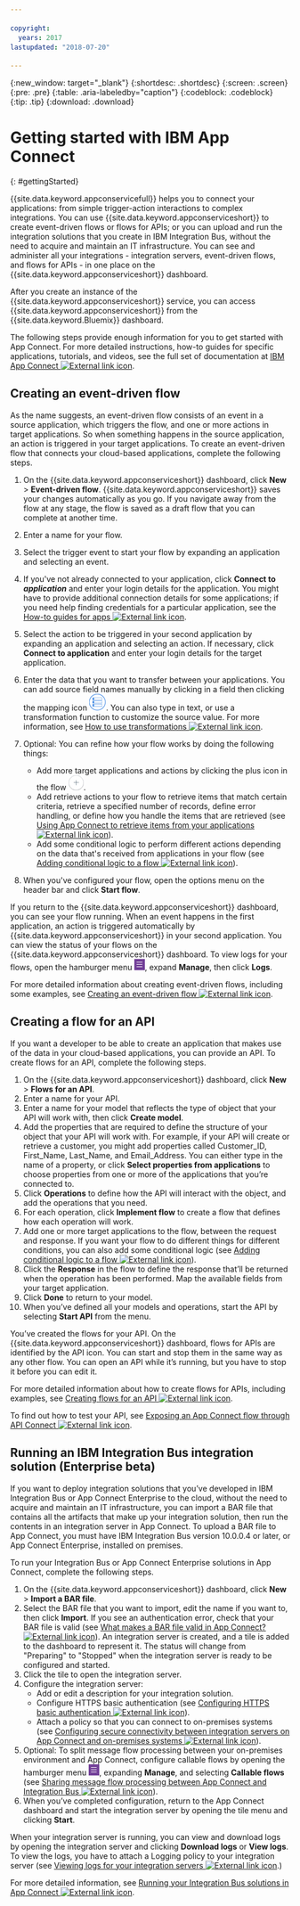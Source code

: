 ```yaml
---

copyright:
  years: 2017
lastupdated: "2018-07-20"

---
```


{:new_window: target="_blank"}
{:shortdesc: .shortdesc}
{:screen: .screen}
{:pre: .pre}
{:table: .aria-labeledby="caption"}
{:codeblock: .codeblock}
{:tip: .tip} 
{:download: .download}


# Getting started with IBM App Connect
{: #gettingStarted}

{{site.data.keyword.appconservicefull}} helps you to connect your applications: from simple trigger-action interactions to complex integrations.  You can use {{site.data.keyword.appconserviceshort}} to create event-driven flows or flows for APIs; or you can upload and run the integration solutions that you create in IBM Integration Bus, without the need to acquire and maintain an IT infrastructure.  You can see and administer all your integrations - integration servers, event-driven flows, and flows for APIs - in one place on the {{site.data.keyword.appconserviceshort}} dashboard. 

After you create an instance of the {{site.data.keyword.appconserviceshort}} service, you can access {{site.data.keyword.appconserviceshort}} from the {{site.data.keyword.Bluemix}} dashboard.

The following steps provide enough information for you to get started with App Connect.  For more detailed instructions, how-to guides for specific applications, tutorials, and videos, see the full set of documentation at [IBM App Connect ![External link icon](../../icons/launch-glyph.svg "External link icon")](https://developer.ibm.com/integration/docs/app-connect/).

## Creating an event-driven flow

As the name suggests, an event-driven flow consists of an event in a source application, which triggers the flow, and one or more actions in target applications. So when something happens in the source application, an action is triggered in your target applications.  To create an event-driven flow that connects your cloud-based applications, complete the following steps.
1.  On the {{site.data.keyword.appconserviceshort}} dashboard, click **New** > **Event-driven flow**.
    {{site.data.keyword.appconserviceshort}} saves your changes automatically as you go. If you navigate away from the flow at any stage, the flow is saved as a draft flow that you can complete at another time.
1.  Enter a name for your flow.
1.  Select the trigger event to start your flow by expanding an application and selecting an event.
1.  If you've not already connected to your application, click **Connect to _application_** and enter your login details for the application.
    You might have to provide additional connection details for some applications; if you need help finding credentials for a particular application, see the [How-to guides for apps ![External link icon](../../icons/launch-glyph.svg "External link icon")](https://developer.ibm.com/integration/docs/app-connect/how-to-guides-for-apps/).
1.  Select the action to be triggered in your second application by expanding an application and selecting an action.
    If necessary, click **Connect to application** and enter your login details for the target application.
1. Enter the data that you want to transfer between your applications.
    You can add source field names manually by clicking in a field then clicking the mapping icon ![Mapping icon](/images/MappingIcon.jpg). You can also type in text, or use a transformation function to customize the source value. For more information, see [How to use transformations ![External link icon](../../icons/launch-glyph.svg "External link icon")](https://developer.ibm.com/integration/docs/app-connect/faq/#faq_transforms).
1. Optional: You can refine how your flow works by doing the following things:
    * Add more target applications and actions by clicking the plus icon in the flow ![Add an application icon](/images/AddApp.jpg).
    * Add retrieve actions to your flow to retrieve items that match certain criteria, retrieve a specified number of records, define error handling, or define how you handle the items that are retrieved (see [Using App Connect to retrieve items from your applications ![External link icon](../../icons/launch-glyph.svg "External link icon")](https://developer.ibm.com/integration/docs/app-connect/tutorials-for-ibm-app-connect/using-ibm-app-connect-retrieve-items-applications/)).
    * Add some conditional logic to perform different actions depending on the data that's received from applications in your flow (see [Adding conditional logic to a flow ![External link icon](../../icons/launch-glyph.svg "External link icon")](https://developer.ibm.com/integration/docs/app-connect/tutorials-for-ibm-app-connect/adding-conditional-logic-flow/)).

1. When you've configured your flow, open the options menu on the header bar and click **Start flow**.

If you return to the {{site.data.keyword.appconserviceshort}} dashboard, you can see your flow running.  When an event happens in the first application, an action is triggered automatically by {{site.data.keyword.appconserviceshort}} in your second application. You can view the status of your flows on the {{site.data.keyword.appconserviceshort}} dashboard.  To view logs for your flows, open the hamburger menu ![Hamburger menu icon](/images/HamburgerMenuSm.jpg), expand **Manage**, then click **Logs**.

For more detailed information about creating event-driven flows, including some examples, see [Creating an event-driven flow ![External link icon](../../icons/launch-glyph.svg "External link icon")](https://developer.ibm.com/integration/docs/app-connect/tutorials-for-ibm-app-connect/creating-event-driven-flow/).

## Creating a flow for an API

If you want a developer to be able to create an application that makes use of the data in your cloud-based applications, you can provide an API. To create flows for an API, complete the following steps.
1. On the {{site.data.keyword.appconserviceshort}} dashboard, click **New** > **Flows for an API**.
1. Enter a name for your API.
1. Enter a name for your model that reflects the type of object that your API will work with, then click **Create model**.
1. Add the properties that are required to define the structure of your object that your API will work with.
    For example, if your API will create or retrieve a customer, you might add properties called Customer_ID, First_Name, Last_Name, and Email_Address. You can either type in the name of a property, or click **Select properties from applications** to choose properties from one or more of the applications that you’re connected to.
1. Click **Operations** to define how the API will interact with the object, and add the operations that you need. 
1. For each operation, click **Implement flow** to create a flow that defines how each operation will work. 
1. Add one or more target applications to the flow, between the request and response. 
    If you want your flow to do different things for different conditions, you can also add some conditional logic (see [Adding conditional logic to a flow ![External link icon](../../icons/launch-glyph.svg "External link icon")](https://developer.ibm.com/integration/docs/app-connect/tutorials-for-ibm-app-connect/adding-conditional-logic-flow/)).
1. Click the **Response** in the flow to define the response that’ll be returned when the operation has been performed. Map the available fields from your target application. 
1. Click **Done** to return to your model.
1. When you’ve defined all your models and operations, start the API by selecting **Start API** from the menu. 

You’ve created the flows for your API. On the {{site.data.keyword.appconserviceshort}} dashboard, flows for APIs are identified by the API icon. You can start and stop them in the same way as any other flow. You can open an API while it’s running, but you have to stop it before you can edit it.

For more detailed information about how to create flows for APIs, including examples, see [Creating flows for an API  ![External link icon](../../icons/launch-glyph.svg "External link icon")](https://developer.ibm.com/integration/docs/app-connect/tutorials-for-ibm-app-connect/creating-flows-api/).

To find out how to test your API, see [Exposing an App Connect flow through API Connect ![External link icon](../../icons/launch-glyph.svg "External link icon")](https://developer.ibm.com/integration/blog/2017/08/29/exposing-app-connect-flow-api-connect/).


## Running an IBM Integration Bus integration solution (Enterprise beta)

If you want to deploy integration solutions that you’ve developed in IBM Integration Bus or App Connect Enterprise to the cloud, without the need to acquire and maintain an IT infrastructure, you can import a BAR file that contains all the artifacts that make up your integration solution, then run the contents in an integration server in App Connect. To upload a BAR file to App Connect, you must have IBM Integration Bus version 10.0.0.4 or later, or App Connect Enterprise, installed on premises.

To run your Integration Bus or App Connect Enterprise solutions in App Connect, complete the following steps.
1. On the {{site.data.keyword.appconserviceshort}} dashboard, click **New** > **Import a BAR file**.
1. Select the BAR file that you want to import, edit the name if you want to, then click **Import**. 
    If you see an authentication error, check that your BAR file is valid (see [What makes a BAR file valid in App Connect? ![External link icon](../../icons/launch-glyph.svg "External link icon")](https://developer.ibm.com/integration/docs/app-connect/tutorials-for-ibm-app-connect/running-your-ibm-integration-bus-solutions-in-ibm-app-connect-enterprise-beta-plan/what-makes-a-bar-file-valid-for-app-connect-app-connect-enterprise-beta)).
    An integration server is created, and a tile is added to the dashboard to represent it. The status will change from "Preparing" to "Stopped" when the integration server is ready to be configured and started. 
1. Click the tile to open the integration server.
1. Configure the integration server:
    * Add or edit a description for your integration solution.
    * Configure HTTPS basic authentication (see [Configuring HTTPS basic authentication ![External link icon](../../icons/launch-glyph.svg "External link icon")](https://developer.ibm.com/integration/docs/app-connect/tutorials-for-ibm-app-connect/running-your-ibm-integration-bus-solutions-in-ibm-app-connect-enterprise-beta-plan/configuring-https-basic-authentication-app-connect-enterprise-beta)).
    * Attach a policy so that you can connect to on-premises systems (see [Configuring secure connectivity between integration servers on App Connect and on-premises systems ![External link icon](../../icons/launch-glyph.svg "External link icon")](https://developer.ibm.com/integration/docs/app-connect/tutorials-for-ibm-app-connect/running-your-ibm-integration-bus-solutions-in-ibm-app-connect-enterprise-beta-plan/configuring-secure-connectivity-between-integration-servers-on-app-connect-and-on-premises-systems-app-connect-enterprise-beta)).
1. Optional: To split message flow processing between your on-premises environment and App Connect, configure callable flows by opening the hamburger menu ![Hamburger menu icon](/images/HamburgerMenuSm.jpg), expanding **Manage**, and selecting **Callable flows** (see [Sharing message flow processing between App Connect and Integration Bus ![External link icon](../../icons/launch-glyph.svg "External link icon")](https://developer.ibm.com/integration/docs/app-connect/tutorials-for-ibm-app-connect/running-your-ibm-integration-bus-solutions-in-ibm-app-connect-enterprise-beta-plan/sharing-message-flow-processing-between-app-connect-and-integration-bus-app-connect-enterprise-beta)).
1. When you’ve completed configuration, return to the App Connect dashboard and start the integration server by opening the tile menu and clicking **Start**.

When your integration server is running, you can view and download logs by opening the integration server and clicking **Download logs** or **View logs**. To view the logs, you have to attach a Logging policy to your integration server (see [Viewing logs for your integration servers ![External link icon](../../icons/launch-glyph.svg "External link icon")](https://developer.ibm.com/integration/docs/app-connect/tutorials-for-ibm-app-connect/running-your-ibm-integration-bus-solutions-in-ibm-app-connect-enterprise-beta-plan/viewing-logs-for-your-integration-servers-in-app-connect-enterprise-beta).)

For more detailed information, see [Running your Integration Bus solutions in App Connect ![External link icon](../../icons/launch-glyph.svg "External link icon")](https://developer.ibm.com/integration/docs/app-connect/tutorials-for-ibm-app-connect/running-your-ibm-integration-bus-solutions-in-ibm-app-connect-enterprise-beta-plan).

